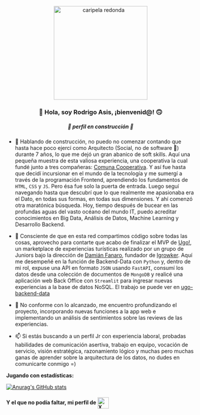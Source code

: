 <p align="center" width="300">
   <img src="https://github.com/rodrigoasis87/rodrigoasis87/assets/73196362/39728bca-ec98-44bb-b298-97fab89dceed" alt="caripela redonda" height="250">
   <h3 align="center">👋 Hola, soy Rodrigo Asis, ¡bienvenid@! 🙃</h3>
   <h5 align="center">🚧 perfil en construcción 🚧</h5>
</p>

- 💬 Hablando de construcción, no puedo no comenzar contando que hasta hace poco ejercí como Arquitecto (Social, no de software 🤭) durante 7 años, lo que me dejó un gran abanico de soft skills. Aquí una pequeña muestra de esta valiosa experiencia, una cooperativa la cual fundé junto a tres compañeras: [Comuna Cooperativa](https://www.instagram.com/comuna.cooperativa/). Y así fue hasta que decidí incursionar en el mundo de la tecnología y me sumergí a través de la programación Frontend, aprendiendo los fundamentos de `HTML`, `CSS` y `JS`. Pero ésa fue solo la puerta de entrada. Luego seguí navegando hasta que descubrí que lo que realmente me apasionaba era el Dato, en todas sus formas, en todas sus dimensiones. Y ahí comenzó otra maratónica búsqueda. Hoy, tiempo después de bucear en las profundas aguas del vasto océano del mundo IT, puedo acreditar conocimientos en Big Data, Análisis de Datos, Machine Learning y Desarrollo Backend.

- 🔭 Consciente de que en esta red compartimos código sobre todas las cosas, aprovecho para contarte que acabo de finalizar el MVP de [Ugo!](https://ugo.vercel.app/), un marketplace de experiencias turísticas realizado por un grupo de Juniors bajo la dirección de [Damián Fanaro](https://github.com/damianfanaro), fundador de [Igrowker](https://github.com/igrowker). Aquí me desempeñé en la función de Backend-Data con `Python` y, dentro de mi rol, expuse una API en formato `JSON` usando `FastAPI`, consumí los datos desde una colección de documentos de `MongoDB` y realicé una aplicación web Back Office con `Streamlit` para ingresar nuevas experiencias a la base de datos NoSQL. El trabajo se puede ver en [ugo-backend-data](https://github.com/rodrigoasis87/ugo-backend-data) 

- 🌱 No conforme con lo alcanzado, me encuentro profundizando el proyecto, incorporando nuevas funciones a la app web e implementando un análisis de sentimientos sobre las reviews de las experiencias.

- 📫 Si estás buscando a un perfil Jr con experiencia laboral, probadas habilidades de comunicación asertiva, trabajo en equipo, vocación de servicio, visión estratégica, razonamiento lógico y muchas pero muchas ganas de aprender sobre la arquitectura de los datos, no dudes en comunicarte conmigo =)

**Jugando con estadísticas:**

[![Anurag's GitHub stats](https://github-readme-stats.vercel.app/api?username=rodrigoasis87)](https://github.com/anuraghazra/github-readme-stats)



<h4>Y el que no podía faltar, mi perfil de 
   <a href="https://www.linkedin.com/in/rodrigo-asis/" target="blank">
    <img align="center" src="https://upload.wikimedia.org/wikipedia/commons/1/19/LinkedIn_logo.svg" alt="X de Rodrigo Asis" height="30" />
  </a>
</h4>



